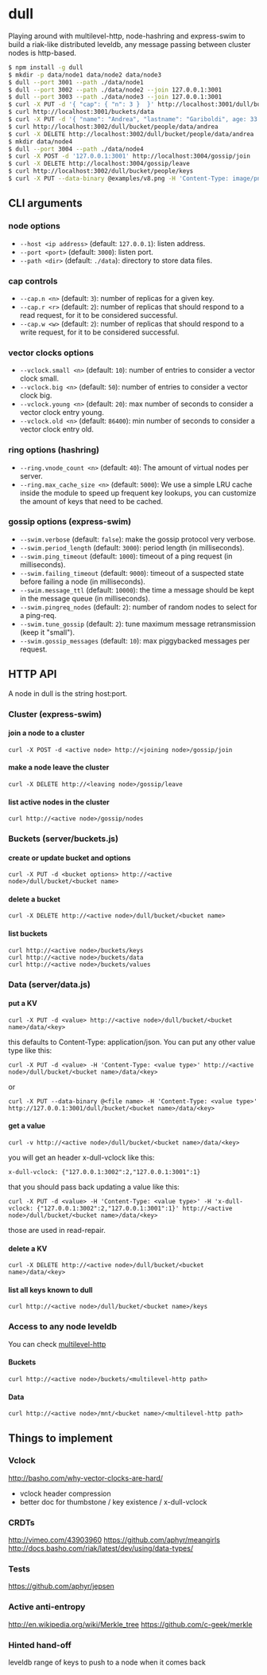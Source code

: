 dull
====

Playing around with multilevel-http, node-hashring and express-swim
to build a riak-like distributed leveldb, any message passing between
cluster nodes is http-based.


```sh
$ npm install -g dull
$ mkdir -p data/node1 data/node2 data/node3
$ dull --port 3001 --path ./data/node1
$ dull --port 3002 --path ./data/node2 --join 127.0.0.1:3001
$ dull --port 3003 --path ./data/node3 --join 127.0.0.1:3001
$ curl -X PUT -d '{ "cap": { "n": 3 }  }' http://localhost:3001/dull/bucket/people
$ curl http://localhost:3001/buckets/data
$ curl -X PUT -d '{ "name": "Andrea", "lastname": "Gariboldi", age: 33 }' -H 'Content-Type: application/json' http://localhost:3002/dull/bucket/people/data/andrea
$ curl http://localhost:3002/dull/bucket/people/data/andrea
$ curl -X DELETE http://localhost:3002/dull/bucket/people/data/andrea
$ mkdir data/node4
$ dull --port 3004 --path ./data/node4
$ curl -X POST -d '127.0.0.1:3001' http://localhost:3004/gossip/join
$ curl -X DELETE http://localhost:3004/gossip/leave
$ curl http://localhost:3002/dull/bucket/people/keys
$ curl -X PUT --data-binary @examples/v8.png -H 'Content-Type: image/png' http://127.0.0.1:3001/dull/bucket/people/data/v8.png
```

## CLI arguments

### node options
* `--host <ip address>` (default: `127.0.0.1`): listen address.
* `--port <port>` (default: `3000`): listen port.
* `--path <dir>` (default: `./data`): directory to store data files.

### cap controls
* `--cap.n <n>` (default: `3`): number of replicas for a given key.
* `--cap.r <r>` (default: `2`): number of replicas that should respond to a read request, for it to be considered successful.
* `--cap.w <w>` (default: `2`): number of replicas that should respond to a write request, for it to be considered successful.

### vector clocks options
* `--vclock.small <n>` (default: `10`): number of entries to consider a vector clock small.
* `--vclock.big <n>` (default: `50`): number of entries to consider a vector clock big.
* `--vclock.young <n>` (default: `20`): max number of seconds to consider a vector clock entry young.
* `--vclock.old <n>` (default: `86400`): min number of seconds to consider a vector clock entry old.

### ring options (hashring)
* `--ring.vnode_count <n>` (default: `40`): The amount of virtual nodes per server.
* `--ring.max_cache_size <n>` (default: `5000`): We use a simple LRU cache inside the module to speed up frequent key lookups, you can customize the amount of keys that need to be cached.

### gossip options (express-swim)
* `--swim.verbose` (default: `false`): make the gossip protocol very verbose.
* `--swim.period_length` (default: `3000`): period length (in milliseconds).
* `--swim.ping_timeout` (default: `1000`): timeout of a ping request (in milliseconds).
* `--swim.failing_timeout` (default: `9000`): timeout of a suspected state before failing a node (in milliseconds).
* `--swim.message_ttl` (default: `10000`): the time a message should be kept in the message queue (in milliseconds).
* `--swim.pingreq_nodes` (default: `2`): number of random nodes to select for a ping-req.
* `--swim.tune_gossip` (default: `2`): tune maximum message retransmission (keep it "small").
* `--swim.gossip_messages` (default: `10`): max piggybacked messages per request.

## HTTP API

A node in dull is the string host:port.

### Cluster (express-swim)

#### join a node to a cluster
```
curl -X POST -d <active node> http://<joining node>/gossip/join
```

#### make a node leave the cluster
```
curl -X DELETE http://<leaving node>/gossip/leave
```

#### list active nodes in the cluster
```
curl http://<active node>/gossip/nodes
```

### Buckets (server/buckets.js)

#### create or update bucket and options
```
curl -X PUT -d <bucket options> http://<active node>/dull/bucket/<bucket name>
```

#### delete a bucket
```
curl -X DELETE http://<active node>/dull/bucket/<bucket name>
```

#### list buckets
```
curl http://<active node>/buckets/keys
curl http://<active node>/buckets/data
curl http://<active node>/buckets/values
```

### Data (server/data.js)

#### put a KV
```
curl -X PUT -d <value> http://<active node>/dull/bucket/<bucket name>/data/<key>
```

this defaults to Content-Type: application/json. You can put any other value type
like this:

```
curl -X PUT -d <value> -H 'Content-Type: <value type>' http://<active node>/dull/bucket/<bucket name>/data/<key>
```

or

```
curl -X PUT --data-binary @<file name> -H 'Content-Type: <value type>' http://127.0.0.1:3001/dull/bucket/<bucket name>/data/<key>
```

#### get a value
```
curl -v http://<active node>/dull/bucket/<bucket name>/data/<key>
```

you will get an header x-dull-vclock like this:

```
x-dull-vclock: {"127.0.0.1:3002":2,"127.0.0.1:3001":1}
```

that you should pass back updating a value like this:

```
curl -X PUT -d <value> -H 'Content-Type: <value type>' -H 'x-dull-vclock: {"127.0.0.1:3002":2,"127.0.0.1:3001":1}' http://<active node>/dull/bucket/<bucket name>/data/<key>
```

those are used in read-repair.

#### delete a KV
```
curl -X DELETE http://<active node>/dull/bucket/<bucket name>/data/<key>
```

#### list all keys known to dull
```
curl http://<active node>/dull/bucket/<bucket name>/keys
```

### Access to any node leveldb

You can check [multilevel-http](https://github.com/juliangruber/multilevel-http#http-api)

#### Buckets
```
curl http://<active node>/buckets/<multilevel-http path>
```

#### Data
```
curl http://<active node>/mnt/<bucket name>/<multilevel-http path>
```

## Things to implement

### Vclock
http://basho.com/why-vector-clocks-are-hard/
* vclock header compression
* better doc for thumbstone / key existence / x-dull-vclock

### CRDTs
http://vimeo.com/43903960
https://github.com/aphyr/meangirls
http://docs.basho.com/riak/latest/dev/using/data-types/

### Tests
https://github.com/aphyr/jepsen

### Active anti-entropy
http://en.wikipedia.org/wiki/Merkle_tree
https://github.com/c-geek/merkle

### Hinted hand-off
leveldb range of keys to push to a node when it comes back
